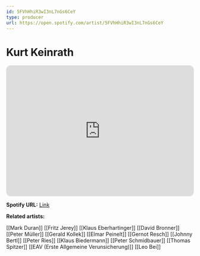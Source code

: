 ```yaml
---
id: 5FVhHhiR3wI3nL7nGs6CeY
type: producer
url: https://open.spotify.com/artist/5FVhHhiR3wI3nL7nGs6CeY
---
```

# Kurt Keinrath

<iframe style="border-radius:12px" src="https://open.spotify.com/embed/artist/5FVhHhiR3wI3nL7nGs6CeY" width="100%" height="352" frameBorder="0" allowfullscreen="" allow="autoplay; clipboard-write; encrypted-media; fullscreen; picture-in-picture" loading="lazy"></iframe>

**Spotify URL:** [Link](https://open.spotify.com/artist/5FVhHhiR3wI3nL7nGs6CeY)

**Related artists:**

[[Mark Duran]]
[[Fritz Jerey]]
[[Klaus Eberhartinger]]
[[David Bronner]]
[[Peter Müller]]
[[Gerald Kollek]]
[[Elmar Peinelt]]
[[Gernot Resch]]
[[Johnny Bertl]]
[[Peter Ries]]
[[Klaus Biedermann]]
[[Peter Schmidbauer]]
[[Thomas Spitzer]]
[[EAV (Erste Allgemeine Verunsicherung)]]
[[Leo Bei]]
